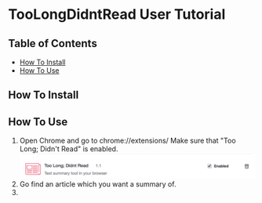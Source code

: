 # TooLongDidntRead User Tutorial

## Table of Contents
- [How To Install](#how-to-install)
- [How To Use](#how-to-use)

## How To Install

## How To Use
1. Open Chrome and go to chrome://extensions/ Make sure that "Too Long; Didn't Read" is enabled.
![Alt text](https://raw.githubusercontent.com/lovett2/TooLongDidntRead/UserTutorial/Chrome/images/ut1.png)
1. Go find an article which you want a summary of.
2. 
